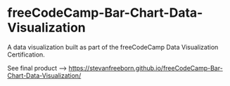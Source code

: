 # freeCodeCamp-Bar-Chart-Data-Visualization

A data visualization built as part of the freeCodeCamp Data Visualization Certification.

See final product --> https://stevanfreeborn.github.io/freeCodeCamp-Bar-Chart-Data-Visualization/
